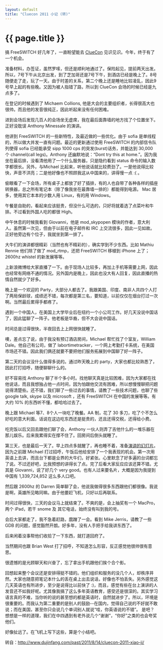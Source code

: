 ```yaml
---
layout: default
title: "Cluecon 2011 小记 (转)"
---
```


# {{ page.title }}

搞 FreeSWITCH  好几年了，一直盼望能去 [ClueCon](http://www.cluecon.com) 见识见识。今年，终于有了一个机会。

准备材料，办签证，虽然罗嗦，但还是顺利地通过了。保险起见，提前两天出发。所以，7号下午从北京出发，到了芝加哥还是7号下午，到酒店已经是晚上了。8号随便走了走，玩了一天。由于时差的关系，第二个晚上还是睡地比较凌乱，因此9号早上起的有些晚。又因为被人指错了路，所以到 ClueCon 会场的时候已经是九点多了。

在登记的时候遇到了 Michaem Collions, 他是大会的主要组织者，长得很高大也很帅。而且他的发音很纯正，因此听起来没有任何困难。

进到会场后发现几百人的会场坐无虚席，我在最后面靠墙的地方找了个位置坐下。正好没耽误 Anthony Minessale 的演讲。

他讲到 FreeSWITCH 的一些新特性，及最近做的一些优化。由于 sofia 是单线程的，所以做大并发一直有问题。最近的更新通过使用 FreeSWITCH 的内部信令队列使得 sofia 已经能承受 sipp 1000 cps 的突发(burst)话务，并能达到 30,000 个 channel(call legs)。Anthony 还幽默地说：“Dont try this at home.”。因为我坐在最后排，没看清他用了一个什么服务器，只是隐约看到 status 命令的输入数字都很长。另外，与Michael 比起来，听他说话就比较费劲了。一是他说得比较快，声音不洪亮；二是他好像也不照顾我这从中国来的，讲得慢一点 :( 。

偷眼看了一下会场，所有桌子上都放了好了插排，有的人也自带了各种各样的插座转换器，总之所有笔记本（除了像我坐在最靠墙一排的）都能得到电源。 Mac 居多，使用其它本本的少数人用  Linux，有的用 Windows。

午餐是自助的，看起来应该挺贵，但没什么可选的，只好将就着选了点菜叶和牛排。不过看到外国人吃的都很 High。

中午休息的时候我看到 Giovanni，他是 mod_skypopen 模块的作者，意大利人。虽然第一次见，但由于以前在电子邮件和 IRC 上交流很多，因此一见如故。正好他旁边有个位子，我就坐到第一排了。

大牛们的演讲都很精彩（当然也有不精彩的），确实学到不少东西。比如 Mathiu Rennie 他们除了做了  mod_rtmp，还把 FreeSWITCH 移植到 iPhone 上了；2600hz whistel 的新发展等等。

上新浪微博给大家直播了一下。由于现场人比较多，再加上手机等需要上网，因此也经常有网络不通的情况。另外国内是晚上，因此也没大有人回复，因此直播的热情自然就少了好多。

晚上是一个欢迎的 Party，大部分人都去了。我跟美国、印度、南非人共四个人打了两局保龄球，成绩还不错，每次都是第三名，要知道，以前仅仅在烟台打过一次啊。当然最后累得手都疼了。

遇到一个中国人，在美国上大学毕业后在纽约一个小公司工作。好几天没说中国话了，因此猛聊了一阵子。他老板是华裔，但不大会说中国话。

时间总是过得很快，半夜回去上上网很快就睡了。

噢，差点忘了说，由于我没有预订酒店房间，Michael 帮忙找了个室友，William Dale。他自己有公司，做了 labortimetracker，一个网上考勤打卡系统，在美国市场还不错。因此我们俩还就要不要把他们服务拓展到中国聊了好一阵子。

第二天的会议没什么值得多说的。通过昨天晚上的 party，大家也都比较熟悉了，因此打打招呼，随便聊聊什么的。

好不容易找 Anthony 聊了半个多小时。找他聊天真是比较困难，因为大家都在找他说话，而且我想独占他一点时间，因为怕跟他交流有困难，所以想慢慢聊把问题说得清楚些。还不错，我们聊了一些过去的事情，请教了一些技术问题，也聊了些 google talk, skype 以及 microsoft ，还有 FreeSWITCH 在中国的发展等等。有大约 10% 的东西听不懂，都哈哈过去了。

晚上跟 Michael 等7、8个人一块吃了晚餐。AA 制，花了 30 多刀，吃了个不怎么好吃的意大利面。话说在这边吃东西还是挺贵的，还且还得交税，还得给小费。

吃完饭以后又回去跟他们聊了会，Anthony 一伙人则弄了吉他什么的一堆乐器在那儿娱乐。后来我累得实在撑不住了。回房间后倒头就睡了。

第三天，也是最后一天了。早上四点多就醒了，再也睡不着，准备[演讲的幻灯片](http://www.slideshare.net/seven1240/experience-onfreeswitchcluecon2011)。因为之前跟 Michael  打过招呼，午饭后他给安排了一个我表现的机会。第一次用英语上去讲，而且台下都是业界的大牛们，好紧张。心里默念了好多遍的台词都忘了说。不过还好吧，比我预想的讲得长了点。完了后看大家反应应该还算不错。尤其是 Giovanni，说了好几个 very good。也有人过来要名片，大概是因为我提到中国有 1,339,724,852 这么多人口吧。

然后跟 2600hz 的 Darren 简单聊了会，他说我做得很多东西跟他们都很像。我说是啊，英雄所见略同嘛。由于他要赶飞机，只好以后再联系。

时间过得很快，三天的会议马上就结束了。不爽的是，会上抽奖有一个 MacPro，两个 iPad，若干 snome 及 其它电话，始终没有叫到我的号。

会后大家都走了，我不急着赶路，麿蹭了一会。看到 Mike Jerris，请教了一些 GDB 的问题，感觉豁然开朗。好多年，没有人手把手给我讲东西了。

后来闲着没事帮他们收拾了一下东西，就打道回府了。

当然期间也跟 Brian West 打了招呼，不知道怎么形容，反正感觉他很帅很有意思。

很遗憾的是光顾聊天和兴奋了，忘了拿出手机跟他们挨个合个影。

回想起来整个会议还是安排得挺不错的。他们组织和服务的没几个人，却秩序井然。大家也随意把笔记本什么的丢在桌上出去说话，好像也不怕丢失。另外感觉这几天英语也有所进步，至少是说得比以前快了 :)，而且，感觉有些在台上演讲的人发音还不如我好呢。尤其像我搞了这么多年英语教育，感受还是很深的。其实学习语言真的不难，当你听的说的甚至想的都是英语时，自然就进步了。所以，环境是很重要的。而我认为第二重要的是别人的鼓励--在国内，觉得自己说的不好就不敢说；而在美国，甚至你只会说几个单词别人就说“哇，你英语说的不错”。 是吧？想想是一样的道理，我们在中四遇到有老外说几个“谢谢”，“你好”之类的也会夸奖他们。

好像扯远了。在飞机上写下这些，算是个小结吧。

转自：<http://www.dujinfang.com/past/2011/8/14/cluecon-2011-xiao-ji/>
